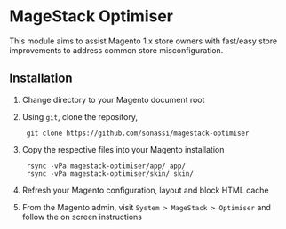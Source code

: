 # MageStack Optimiser

This module aims to assist Magento 1.x store owners with fast/easy store improvements to address common store misconfiguration.

## Installation

 1. Change directory to your Magento document root

 1. Using `git`, clone the repository,

         git clone https://github.com/sonassi/magestack-optimiser

 1. Copy the respective files into your Magento installation

         rsync -vPa magestack-optimiser/app/ app/
         rsync -vPa magestack-optimiser/skin/ skin/

 1. Refresh your Magento configuration, layout and block HTML cache

 1. From the Magento admin, visit `System > MageStack > Optimiser` and follow the on screen instructions

